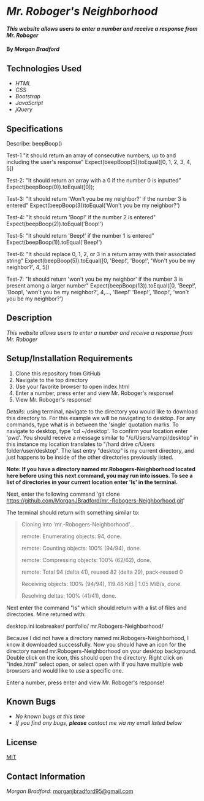 # _Mr. Roboger's Neighborhood_

#### _This website allows users to enter a number and receive a response from Mr. Roboger_

#### By _**Morgan Bradford**_

## Technologies Used

* _HTML_
* _CSS_
* _Bootstrap_
* _JavaScript_
* _jQuery_

## Specifications

Describe: beepBoop()

Test-1 "it should return an array of consecutive numbers, up to and including the user's response"
Expect(beepBoop(5))toEqual([0, 1, 2, 3, 4, 5])

Test-2: "It should return an array with a 0 if the number 0 is inputted"
Expect(beepBoop(0)).toEqual([0]);

Test-3: "It should return 'Won't you be my neighbor?' if the number 3 is entered"
Expect(beepBoop(3))toEqual('Won't you be my neighbor?')

Test-4: "It should return 'Boop!' if the number 2 is entered"
Expect(beepBoop(2)).toEqual('Boop!')

Test-5: "It should return 'Beep!' if the number 1 is entered"
Expect(beepBoop(1)).toEqual('Beep!')

Test-6: "It should replace 0, 1, 2, or 3 in a return array with their associated string"
Expect(beepBoop(5)).toEqual([0, 'Beep!', 'Boop!', 'Won't you be my neighbor?', 4, 5])

Test-7: "It should return 'won't you be my neighbor' if the number 3 is present among a larger number"
Expect(beepBoop(13)).toEqual([0, 'Beep!', 'Boop!, 'won't you be my neighbor?', 4,..., 'Beep!' 'Beep!', 'Boop!', 'won't you be my neighbor?')


## Description

_This website allows users to enter a number and receive a response from Mr. Roboger_

## Setup/Installation Requirements

1. Clone this repository from GitHub
2. Navigate to the top directory
3. Use your favorite browser to open index.html
4. Enter a number, press enter and view Mr. Roboger's response!
5. View Mr. Roboger's response!

_Details_: using terminal, navigate to the directory you would like to download this directory to. For this example we will be navigating to desktop. For any commands, type what is in between the 'single' quotation marks. To navigate to desktop, type 'cd ~/desktop'. To confirm your location enter 'pwd'. You should receive a message similar to "/c/Users/vampi/desktop" in this instance my location translates to "/hard drive c/Users folder/user/desktop". The last entry "desktop" is my current directory, and just happens to be inside of the other directories previously listed.

**Note: If you have a directory named mr.Robogers-Neighborhood located here before using this next command, you may run into issues. To see a list of directories in your current location enter 'ls' in the terminal.**

Next, enter the following command 'git clone https://github.com/MorganJBradford/mr.-Robogers-Neighborhood.git'

The terminal should return with something similar to:

> Cloning into 'mr.-Robogers-Neighborhood'...
>
> remote: Enumerating objects: 94, done.
>
> remote: Counting objects: 100% (94/94), done.
>
> remote: Compressing objects: 100% (62/62), done.
>
> remote: Total 94 (delta 41), reused 82 (delta 29), pack-reused 0
>
> Receiving objects: 100% (94/94), 119.48 KiB | 1.05 MiB/s, done.
>
> Resolving deltas: 100% (41/41), done.

Next enter the command "ls" which should return with a list of files and directories. Mine returned with:

desktop.ini icebreaker/ portfolio/ mr.Robogers-Neighborhood/

Because I did not have a directory named mr.Robogers-Neighborhood, I know it downloaded successfully. Now you should have an icon for the directory named mr.Robogers-Neighborhood on your desktop background. Double click on the icon, this should open the directory. Right click on "index.html" select open, or select open with if you have multiple web browsers and would like to use a specific one.

Enter a number, press enter and view Mr. Roboger's response!

## Known Bugs

* _No known bugs at this time_
* _If you find any bugs, **please** contact me via my email listed below_

## License

[MIT](LICENSE.txt)

## Contact Information

_Morgan Bradford_: morganjbradford95@gmail.com